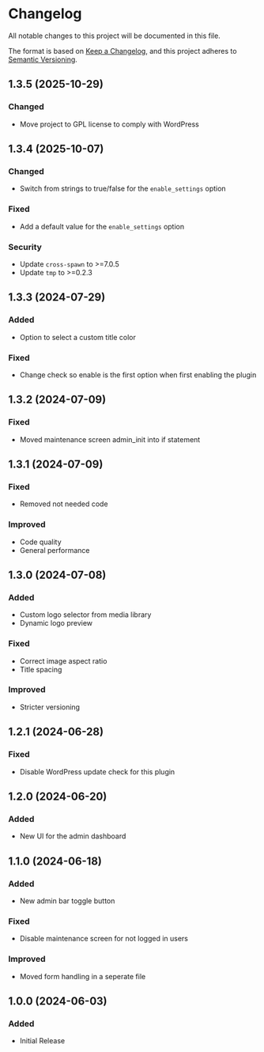 # Changelog

All notable changes to this project will be documented in this file.

The format is based on [Keep a Changelog](https://keepachangelog.com/en/1.1.0/),
and this project adheres to [Semantic Versioning](https://semver.org/spec/v2.0.0.html).

## 1.3.5 (2025-10-29)

### Changed

- Move project to GPL license to comply with WordPress

## 1.3.4 (2025-10-07)

### Changed

- Switch from strings to true/false for the `enable_settings` option

### Fixed

- Add a default value for the `enable_settings` option

### Security

- Update `cross-spawn` to >=7.0.5
- Update `tmp` to >=0.2.3

## 1.3.3 (2024-07-29)

### Added

- Option to select a custom title color

### Fixed

- Change check so enable is the first option when first enabling the plugin

## 1.3.2 (2024-07-09)

### Fixed

- Moved maintenance screen admin_init into if statement

## 1.3.1 (2024-07-09)

### Fixed

- Removed not needed code

### Improved

- Code quality
- General performance

## 1.3.0 (2024-07-08)

### Added

- Custom logo selector from media library
- Dynamic logo preview

### Fixed

- Correct image aspect ratio
- Title spacing

### Improved

- Stricter versioning

## 1.2.1 (2024-06-28)

### Fixed

- Disable WordPress update check for this plugin

## 1.2.0 (2024-06-20)

### Added

- New UI for the admin dashboard

## 1.1.0 (2024-06-18)

### Added

- New admin bar toggle button

### Fixed

- Disable maintenance screen for not logged in users

### Improved

- Moved form handling in a seperate file

## 1.0.0 (2024-06-03)

### Added

- Initial Release
